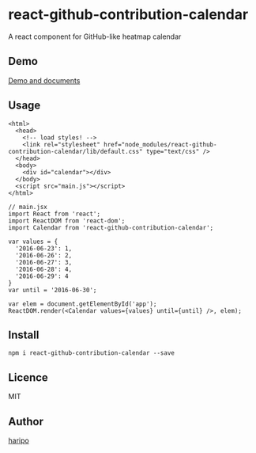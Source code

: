 react-github-contribution-calendar
====

A react component for GitHub-like heatmap calendar

## Demo

[Demo and documents](http://haripo.github.io/react-github-contribution-calendar/example/)

## Usage

```
<html>
  <head>
    <!-- load styles! -->
    <link rel="stylesheet" href="node_modules/react-github-contribution-calendar/lib/default.css" type="text/css" />
  </head>
  <body>
    <div id="calendar"></div>
  </body>
  <script src="main.js"></script>
</html>
```

```
// main.jsx
import React from 'react';
import ReactDOM from 'react-dom';
import Calendar from 'react-github-contribution-calendar';

var values = {
  '2016-06-23': 1,
  '2016-06-26': 2,
  '2016-06-27': 3,
  '2016-06-28': 4,
  '2016-06-29': 4
}
var until = '2016-06-30';

var elem = document.getElementById('app');
ReactDOM.render(<Calendar values={values} until={until} />, elem);
```

## Install

``` npm i react-github-contribution-calendar --save ```

## Licence

MIT

## Author

[haripo](https://github.com/haripo)